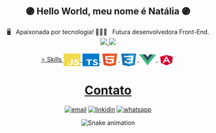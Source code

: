 ## <div align="center">🟣 Hello World, meu nome é <strong>Natália</strong> 🟣</div>


<div align="center">
  🖥 &nbsp; Apaixonada por tecnologia!       
  👩🏻‍💻 &nbsp; Futura desenvolvedora Front-End.
 </div> 

<div align="center">
  <a href="https://github.com/Natalialra">
  <img height="180em" src="https://github-readme-stats.vercel.app/api?username=natalialra&show_icons=true&theme=dracula&include_all_commits=true&count_private=true"/>
  <img height="180em" src="https://github-readme-stats.vercel.app/api/top-langs/?username=natalialra&layout=compact&langs_count=7&theme=dracula"/>
</div>
<div style="display: inline_block", align="center"><br>
   ⭐ Skills
  <img align="center" alt="Na-Js" height="30" width="40" src="https://raw.githubusercontent.com/devicons/devicon/master/icons/javascript/javascript-plain.svg">
  <img align="center" alt="Na-Ts" height="30" width="40" src="https://raw.githubusercontent.com/devicons/devicon/master/icons/typescript/typescript-plain.svg">
  <img align="center" alt="Na-HTML" height="30" width="40" src="https://raw.githubusercontent.com/devicons/devicon/master/icons/html5/html5-original.svg">
  <img align="center" alt="Na-CSS" height="30" width="40" src="https://raw.githubusercontent.com/devicons/devicon/master/icons/css3/css3-original.svg">
  <img align="center" alt="Na-CSS" height="30" width="40" src="https://raw.githubusercontent.com/devicons/devicon/master/icons/vuejs/vuejs-original.svg">
  <img align="center" alt="Na-angular" height="30" width="40"   src="https://raw.githubusercontent.com/github/explore/80688e429a7d4ef2fca1e82350fe8e3517d3494d/topics/angular/angular.png">
</div>
<div align="center"> 
 <h1>Contato</h1>


[![email ](https://img.shields.io/badge/-natty1991@outlook.com-006bed?style=flat-square&logo=Gmail&logoColor=white&link=mailto:thaynareginam@hotmail.com)](mailto:natty1991@outlook.com)
[![linkidin](https://img.shields.io/badge/-Linkedin-0e76a8?style=flat-square&logo=Linkedin&logoColor=white&link&link=https://www.linkedin.com/in/nat%C3%A1lia-ribeiro-90713285/)](https://www.linkedin.com/in/nat%C3%A1lia-ribeiro-90713285/)
[![whatsapp](https://img.shields.io/badge/-WhatsApp-25d366?style=flat-square&labelColor=25d366&logo=whatsapp&logoColor=white&link=https://linkwhats.app/2b9ad8/)](https://api.whatsapp.com/send?phone=5531993972587)
  
  ![Snake animation](https://github.com/Natalialra/Natalialra/blob/output/github-contribution-grid-snake.svg)
</div>
